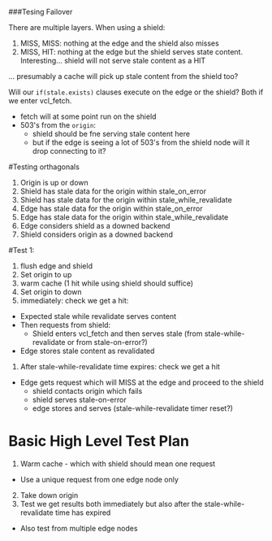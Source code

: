###Tesing Failover

There are multiple layers. When using a shield:
1. MISS, MISS: nothing at the edge and the shield also misses
2. MISS, HIT: nothing at the edge but the shield serves state content. Interesting... shield will not serve stale content as a HIT

... presumably a cache will pick up stale content from the shield too?

Will our `if(stale.exists)` clauses execute on the edge or the shield? Both if we enter vcl_fetch.
* fetch will at some point run on the shield
* 503's from the `origin`: 
  * shield should be fne serving stale content here
  * but if the edge is seeing a lot of 503's from the shield node will it drop connecting to it?

#Testing orthagonals

1. Origin is up or down
1. Shield has stale data for the origin within stale_on_error
1. Shield has stale data for the origin within stale_while_revalidate
1. Edge has stale data for the origin within stale_on_error
1. Edge has stale data for the origin within stale_while_revalidate
1. Edge considers shield as a downed backend
1. Shield considers origin as a downed backend

#Test 1:

1. flush edge and shield
1. Set origin to up
1. warm cache (1 hit while using shield should suffice)
1. Set origin to down
1. immediately: check we get a hit:
  * Expected stale while revalidate serves content
  * Then requests from shield:
    * Shield enters vcl_fetch and then serves stale (from stale-while-revalidate or from stale-on-error?)
  * Edge stores stale content as revalidated
1. After stale-while-revalidate time expires: check we get a hit
  * Edge gets request which will MISS at the edge and proceed to the shield
    * shield contacts origin which fails
    * shield serves stale-on-error
    * edge stores and serves (stale-while-revalidate timer reset?)

# Basic High Level Test Plan

1. Warm cache - which with shield should mean one request
  * Use a unique request from one edge node only
2. Take down origin
3. Test we get results both immediately but also after the stale-while-revalidate time has expired
  * Also test from multiple edge nodes


